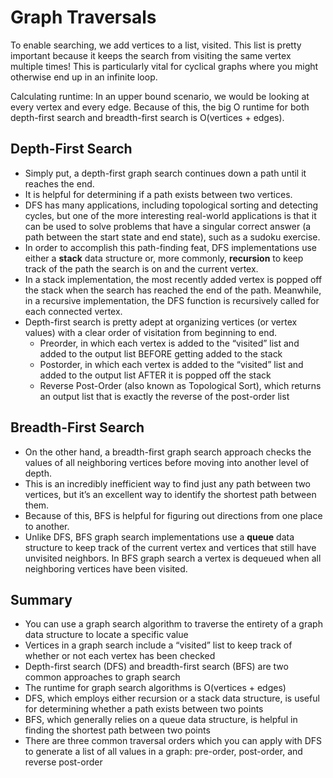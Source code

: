 # Graph Traversals

To enable searching, we add vertices to a list, visited. This list is pretty important because it keeps the search from visiting the same vertex multiple times! This is particularly vital for cyclical graphs where you might otherwise end up in an infinite loop.

Calculating runtime: In an upper bound scenario, we would be looking at every vertex and every edge. Because of this, the big O runtime for both depth-first search and breadth-first search is O(vertices + edges).

## Depth-First Search
- Simply put, a depth-first graph search continues down a path until it reaches the end. 
- It is helpful for determining if a path exists between two vertices. 
- DFS has many applications, including topological sorting and detecting cycles, but one of the more interesting real-world applications is that it can be used to solve problems that have a singular correct answer (a path between the start state and end state), such as a sudoku exercise.
- In order to accomplish this path-finding feat, DFS implementations use either a <b>stack</b> data structure or, more commonly, <b>recursion</b> to keep track of the path the search is on and the current vertex.
- In a stack implementation, the most recently added vertex is popped off the stack when the search has reached the end of the path. Meanwhile, in a recursive implementation, the DFS function is recursively called for each connected vertex.
- Depth-first search is pretty adept at organizing vertices (or vertex values) with a clear order of visitation from beginning to end.
    - Preorder, in which each vertex is added to the “visited” list and added to the output list BEFORE getting added to the stack
    - Postorder, in which each vertex is added to the “visited” list and added to the output list AFTER it is popped off the stack
    - Reverse Post-Order (also known as Topological Sort), which returns an output list that is exactly the reverse of the post-order list

## Breadth-First Search
- On the other hand, a breadth-first graph search approach checks the values of all neighboring vertices before moving into another level of depth. 
- This is an incredibly inefficient way to find just any path between two vertices, but it’s an excellent way to identify the shortest path between them. 
- Because of this, BFS is helpful for figuring out directions from one place to another.
- Unlike DFS, BFS graph search implementations use a <b>queue</b> data structure to keep track of the current vertex and vertices that still have unvisited neighbors. In BFS graph search a vertex is dequeued when all neighboring vertices have been visited.

## Summary

- You can use a graph search algorithm to traverse the entirety of a graph data structure to locate a specific value
- Vertices in a graph search include a “visited” list to keep track of whether or not each vertex has been checked
- Depth-first search (DFS) and breadth-first search (BFS) are two common approaches to graph search
- The runtime for graph search algorithms is O(vertices + edges)
- DFS, which employs either recursion or a stack data structure, is useful for determining whether a path exists between two points
- BFS, which generally relies on a queue data structure, is helpful in finding the shortest path between two points
- There are three common traversal orders which you can apply with DFS to generate a list of all values in a graph: pre-order, post-order, and reverse post-order